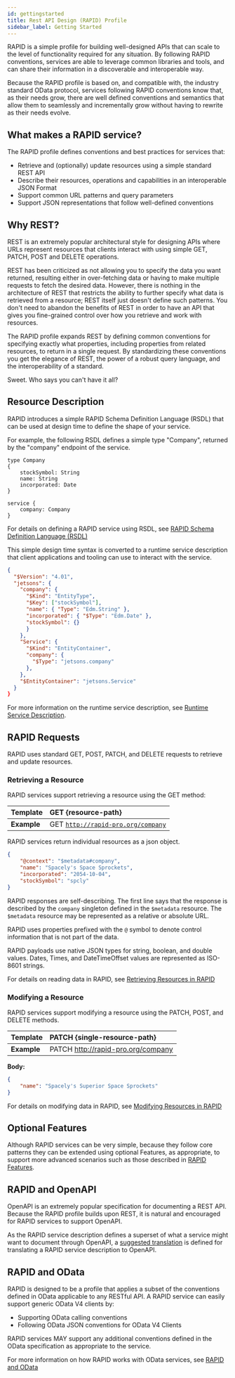 ```yaml
---
id: gettingstarted
title: Rest API Design (RAPID) Profile
sidebar_label: Getting Started
---
```


RAPID is a simple profile for building well-designed APIs that can scale to the level of functionality required for any situation. 
By following RAPID conventions, services are able to leverage common libraries and tools,
and can share their information in a discoverable and interoperable way.

Because the RAPID profile is based on, and compatible with, the industry standard OData protocol,
services following RAPID conventions know that, as their needs grow,
there are well defined conventions and semantics that allow them to seamlessly and incrementally grow without having to rewrite as their needs evolve.

## What makes a RAPID service?

The RAPID profile defines conventions and best practices for services that:

- Retrieve and (optionally) update resources using a simple standard REST API
- Describe their resources, operations and capabilities in an interoperable JSON Format
- Support common URL patterns and query parameters
- Support JSON representations that follow well-defined conventions

## Why REST?

REST is an extremely popular architectural style for designing APIs where URLs represent resources that clients
interact with using simple GET, PATCH, POST and DELETE operations.

REST has been criticized as not allowing you to specify the data you want returned,
resulting either in over-fetching data or having to make multiple requests to fetch the desired data.
However, there is nothing in the architecture of REST that restricts the ability to further specify what data is retrieved from a resource; 
REST itself just doesn't define such patterns. 
You don't need to abandon the benefits of REST in order to have an API that gives you fine-grained control over how you retrieve and work with resources.

The RAPID profile expands REST by defining common conventions for specifying exactly what properties, 
including properties from related resources, to return in a single request.
By standardizing these conventions you get the elegance of REST, the power of a robust query language,
and the interoperability of a standard.

Sweet. Who says you can't have it all?

## Resource Description

RAPID introduces a simple RAPID Schema Definition Language (RSDL) that can be used at design time to define the shape of your service.

For example, the following RSDL defines a simple type "Company", returned by the "company" endpoint of the service.

```rsdl
type Company
{
    stockSymbol: String
    name: String
    incorporated: Date
}

service {
    company: Company
}
```

For details on defining a RAPID service using RSDL, see [RAPID Schema Definition Language (RSDL)](./rsdl/rapid-pro-rsdl-intro.md)

This simple design time syntax is converted to a runtime service description that client applications and tooling can use to interact with the service.

```json
{
  "$Version": "4.01",
  "jetsons": {
    "company": {
      "$Kind": "EntityType",
      "$Key": ["stockSymbol"],
      "name": { "Type": "Edm.String" },
      "incorporated": { "$Type": "Edm.Date" },
      "stockSymbol": {}
      }
    },
    "Service": {
      "$Kind": "EntityContainer",
      "company": {
        "$Type": "jetsons.company"
      },
    },
    "$EntityContainer": "jetsons.Service"
  }
}
```

For more information on the runtime service description, see [Runtime Service Description](./spec/rapid-pro-resource_description.md).

## RAPID Requests

RAPID uses standard GET, POST, PATCH, and DELETE requests to retrieve and update resources.

### Retrieving a Resource

RAPID services support retrieving a resource using the GET method:

| Template    | GET {resource-path}                                                             |
| ----------- | :------------------------------------------------------------------------------ |
| **Example** | GET [`http://rapid-pro.org/company`](https://jetsons.azurewebsites.net/company) |

RAPID services return individual resources as a json object.

```json
{
    "@context": "$metadata#company",
    "name": "Spacely's Space Sprockets",
    "incorporated": "2054-10-04",
    "stockSymbol": "spcly"
}
```

RAPID responses are self-describing. 
The first line says that the response is described by the `company` singleton defined in the `$metadata` resource. 
The `$metadata` resource may be represented as a relative or absolute URL.

RAPID uses properties prefixed with the `@` symbol to denote control information that is not part of the data.

RAPID payloads use native JSON types for string, boolean, and double values. 
Dates, Times, and DateTimeOffset values are represented as ISO-8601 strings.


For details on reading data in RAPID, see [Retrieving Resources in RAPID](./rapid-pro-read.md)

### Modifying a Resource

RAPID services support modifying a resource using the PATCH, POST, and DELETE methods.

| Template    | PATCH {single-resource-path}                   |
| ----------- | :--------------------------------------------- |
| **Example** | PATCH http://rapid-pro.org/company |

**Body:**

```json
{
    "name": "Spacely's Superior Space Sprockets"
}
```

For details on modifying data in RAPID, see [Modifying Resources in RAPID](./rapid-pro-data_modification.md)

## Optional Features

Although RAPID services can be very simple, because they follow core patterns they can be extended using optional Features,
as appropriate, to support more advanced scenarios such as those described in [RAPID Features](./spec/rapid-pro-features.md).

## RAPID and OpenAPI

OpenAPI is an extremely popular specification for documenting a REST API. 
Because the RAPID profile builds upon REST, it is natural and encouraged for RAPID services to support OpenAPI.

As the RAPID service description defines a superset of what a service might want to document through OpenAPI, 
a [suggested translation](http://docs.oasis-open.org/odata/odata-openapi/v1.0/odata-openapi-v1.0.html) 
is defined for translating a RAPID service description to OpenAPI.

## RAPID and OData

RAPID is designed to be a profile that applies a subset of the conventions defined in OData applicable to any RESTful API. 
A RAPID service can easily support generic OData V4 clients by:

- Supporting OData calling conventions
- Following OData JSON conventions for OData V4 Clients

RAPID services MAY support any additional conventions defined in the OData specification as appropriate to the service.

For more information on how RAPID works with OData services, see [RAPID and OData](./related/rapid-pro-odata.md)
